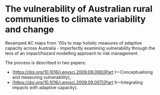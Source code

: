 # The vulnerability of Australian rural communities to climate variability and change

Revamped AC maps from '00s to map holistic measures of adaptive capacity across Australia -  imperfectly examining vulnerability through the lens of an impact/hazard modelling approach to risk management

The process is described in two papers:
- [https://doi.org/10.1016/j.envsci.2009.09.006](Part I—Conceptualising and measuring vulnerability),
- [https://doi.org/10.1016/j.envsci.2009.09.007](Part II—Integrating impacts with adaptive capacity).